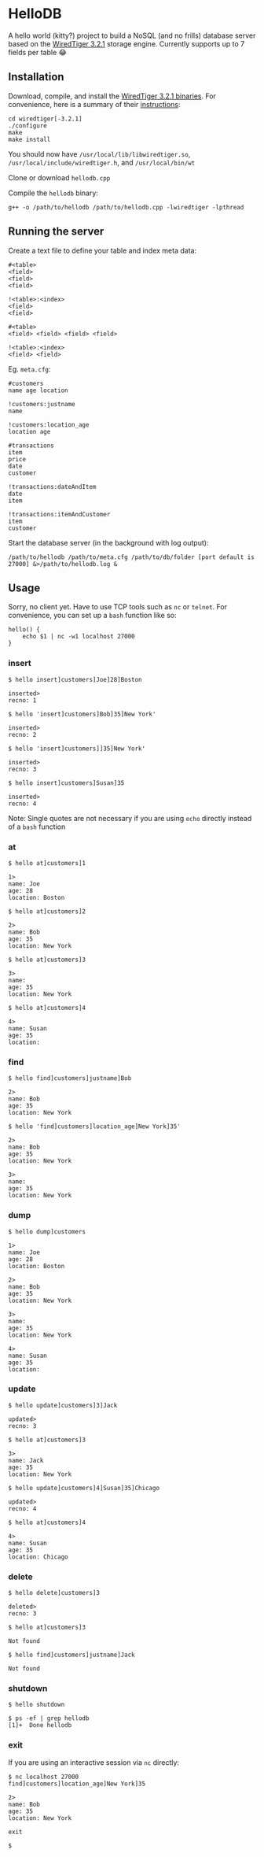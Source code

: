 # HelloDB

A hello world (kitty?) project to build a NoSQL (and no frills) database server based on the [WiredTiger 3.2.1](http://source.wiredtiger.com/) storage engine. Currently supports up to 7 fields per table :joy:

## Installation

Download, compile, and install the [WiredTiger 3.2.1 binaries](http://source.wiredtiger.com/releases/wiredtiger-3.2.1.tar.bz2). For convenience, here is a summary of their [instructions](http://source.wiredtiger.com/3.2.1/build-posix.html):
```
cd wiredtiger[-3.2.1]
./configure
make
make install
```
You should now have `/usr/local/lib/libwiredtiger.so`, `/usr/local/include/wiredtiger.h`, and `/usr/local/bin/wt`

Clone or download `hellodb.cpp`

Compile the `hellodb` binary:
```
g++ -o /path/to/hellodb /path/to/hellodb.cpp -lwiredtiger -lpthread
```

## Running the server

Create a text file to define your table and index meta data:
```
#<table>
<field>
<field>
<field>

!<table>:<index>
<field>
<field>

#<table>
<field> <field> <field> <field>

!<table>:<index>
<field> <field>
```
Eg. `meta.cfg`:
```
#customers
name age location

!customers:justname
name

!customers:location_age
location age

#transactions
item
price
date
customer

!transactions:dateAndItem
date
item

!transactions:itemAndCustomer
item
customer
```


Start the database server (in the background with log output):
```
/path/to/hellodb /path/to/meta.cfg /path/to/db/folder [port default is 27000] &>/path/to/hellodb.log &
```

## Usage

Sorry, no client yet. Have to use TCP tools such as `nc` or `telnet`. For convenience, you can set up a `bash` function like so:
```
hello() {
    echo $1 | nc -w1 localhost 27000
}
````

### insert

```
$ hello insert]customers]Joe]28]Boston

inserted>
recno: 1

$ hello 'insert]customers]Bob]35]New York'

inserted>
recno: 2

$ hello 'insert]customers]]35]New York'

inserted>
recno: 3

$ hello insert]customers]Susan]35

inserted>
recno: 4
```
Note: Single quotes are not necessary if you are using `echo` directly instead of a `bash` function

### at

```
$ hello at]customers]1

1>
name: Joe
age: 28
location: Boston

$ hello at]customers]2

2>
name: Bob
age: 35
location: New York

$ hello at]customers]3

3>
name:
age: 35
location: New York

$ hello at]customers]4

4>
name: Susan
age: 35
location:
```

### find

```
$ hello find]customers]justname]Bob

2>
name: Bob
age: 35
location: New York

$ hello 'find]customers]location_age]New York]35'

2>
name: Bob
age: 35
location: New York

3>
name:
age: 35
location: New York
```

### dump

```
$ hello dump]customers

1>
name: Joe
age: 28
location: Boston

2>
name: Bob
age: 35
location: New York

3>
name:
age: 35
location: New York

4>
name: Susan
age: 35
location:
```

### update

```
$ hello update]customers]3]Jack

updated>
recno: 3

$ hello at]customers]3

3>
name: Jack
age: 35
location: New York

$ hello update]customers]4]Susan]35]Chicago

updated>
recno: 4

$ hello at]customers]4

4>
name: Susan
age: 35
location: Chicago
```

### delete

```
$ hello delete]customers]3

deleted>
recno: 3

$ hello at]customers]3

Not found

$ hello find]customers]justname]Jack

Not found
```

### shutdown

```
$ hello shutdown

$ ps -ef | grep hellodb
[1]+  Done hellodb 
```

### exit

If you are using an interactive session via `nc` directly:
```
$ nc localhost 27000
find]customers]location_age]New York]35

2>
name: Bob
age: 35
location: New York

exit

$ 
```
